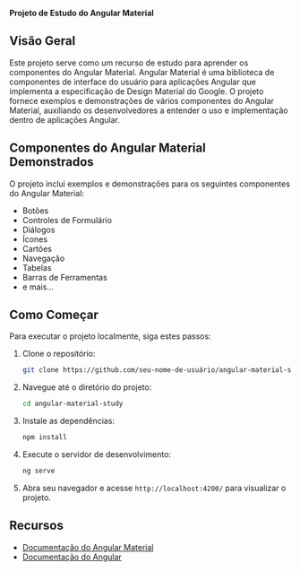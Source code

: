 **Projeto de Estudo do Angular Material**

## Visão Geral
Este projeto serve como um recurso de estudo para aprender os componentes do Angular Material. Angular Material é uma biblioteca de componentes de interface do usuário para aplicações Angular que implementa a especificação de Design Material do Google. O projeto fornece exemplos e demonstrações de vários componentes do Angular Material, auxiliando os desenvolvedores a entender o uso e implementação dentro de aplicações Angular.

## Componentes do Angular Material Demonstrados
O projeto inclui exemplos e demonstrações para os seguintes componentes do Angular Material:

- Botões
- Controles de Formulário
- Diálogos
- Ícones
- Cartões
- Navegação
- Tabelas
- Barras de Ferramentas
- e mais...

## Como Começar
Para executar o projeto localmente, siga estes passos:

1. Clone o repositório:
   ````bash
   git clone https://github.com/seu-nome-de-usuário/angular-material-study.git

2. Navegue até o diretório do projeto:
   ````bash
   cd angular-material-study

3. Instale as dependências:
   ````bash
   npm install
   
4. Execute o servidor de desenvolvimento:
   ````bash
   ng serve

5. Abra seu navegador e acesse `http://localhost:4200/` para visualizar o projeto.

## Recursos
- [Documentação do Angular Material](https://material.angular.io/)
- [Documentação do Angular](https://angular.io/docs)


  
